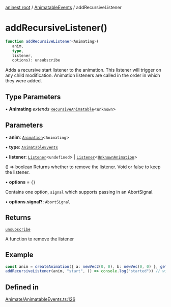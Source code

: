 [aninest root](../../index.md) / [AnimatableEvents](../index.md) / addRecursiveListener

# addRecursiveListener()

```ts
function addRecursiveListener<Animating>(
   anim, 
   type, 
   listener, 
   options): unsubscribe
```

Adds a recursive start listener to the animation. This listener will trigger on any child modification.
Animation listeners are called in the order in which they were added.

## Type Parameters

• **Animating** *extends* [`RecursiveAnimatable`](../../AnimatableTypes/type-aliases/RecursiveAnimatable.md)\<`unknown`\>

## Parameters

• **anim**: [`Animation`](../../AnimatableTypes/type-aliases/Animation.md)\<`Animating`\>

• **type**: [`AnimatableEvents`](../type-aliases/AnimatableEvents.md)

• **listener**: [`Listener`](../../Listeners/type-aliases/Listener.md)\<`undefined`\> \| [`Listener`](../../Listeners/type-aliases/Listener.md)\<[`UnknownAnimation`](../../AnimatableTypes/type-aliases/UnknownAnimation.md)\>

() => boolean Returns whether to remove the listener. Void or false to keep the listener.

• **options** = `{}`

Contains one option, `signal` which supports passing in an AbortSignal.

• **options.signal?**: `AbortSignal`

## Returns

[`unsubscribe`](../../AnimatableTypes/type-aliases/unsubscribe.md)

A function to remove the listener

## Example

```ts
const anim = createAnimation({ a: newVec2(0, 0), b: newVec(0, 0) }, getLinearInterp(1))
addRecursiveListener(anim, "start", () => console.log("started")) // will trigger
```

## Defined in

[Animate/AnimatableEvents.ts:126](https://github.com/zphrs/aninest/blob/8c5d5cec878cb0688cbcb852e4de66105e356f88/core/src/Animate/AnimatableEvents.ts#L126)
